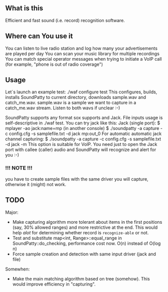 ## What is this ##
Efficient and fast sound (i.e. record) recognition software.

## Where can You use it ##
You can listen to live radio station and log how many your advertisements are played per day
You can scan your music library for multiple recordings
You can match special operator messages when trying to initiate a VoIP call (for example, "phone is out of radio coverage")

## Usage ##
Let`s launch an example test:
    ./waf configure test
This configures, builds, installs SoundPatty to current directory, downloads sample.wav and catch_me.wav.
sample.wav is a sample we want to capture in a catch_me.wav stream. Listen to both wavs if unclear :-)

SoundPatty supports any format sox supports and Jack. File inputs usage is self-descriptive in ./waf test.
You can try jack like this:
Jack (single port):
	$ mplayer -ao jack:name=mp 
		(in another console)
	$ ./soundpatty -a capture -c config.cfg -s samplefile.txt -d jack mp:out_0
For automatic automatic jack channel capturing:
    $ ./soundpatty -a capture -c config.cfg -s samplefile.txt -d jack -m
This option is suitable for VoIP. You need just to open the Jack port with callee (caller)
    audio and SoundPatty will recognize and alert for you :-)
### !!! NOTE !!! ###
you have to create sample files with the same driver you will capture, otherwise it (might) not work.

## TODO ##
Major:

* Make capturing algorithm more tolerant about items in the first positions (say, 30% allowed ranges) and more restrictive at the end.
    This would help *_alot_* for determining whether record is `recognize-able` or not.
* Test and substitute map<int, Range>::equal_range in SoundPatty::do_checking, performance cost now. O(n) instead of O(log n)
* Force sample creation and detection with same input driver (jack and file)

Somewhen:

* Make the main matching algorithm based on tree (somehow). This would improve efficiency in "capturing".

